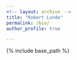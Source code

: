 ```yaml
---
<!-- layout: archive -->
title: "Robert Lunde"
permalink: /bio/
author_profile: true

---
```


{% include base_path %}

